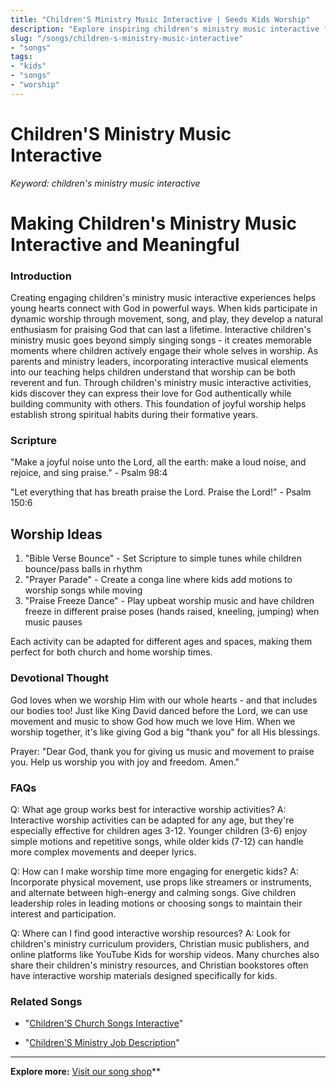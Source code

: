 ```yaml
---
title: "Children'S Ministry Music Interactive | Seeds Kids Worship"
description: "Explore inspiring children's ministry music interactive for children's worship and faith development. Biblical music resources for families and ministry."
slug: "/songs/children-s-ministry-music-interactive"
- "songs"
tags:
- "kids"
- "songs"
- "worship"
---
```


# Children'S Ministry Music Interactive

_Keyword: children's ministry music interactive_

# Making Children's Ministry Music Interactive and Meaningful

### Introduction
Creating engaging children's ministry music interactive experiences helps young hearts connect with God in powerful ways. When kids participate in dynamic worship through movement, song, and play, they develop a natural enthusiasm for praising God that can last a lifetime. Interactive children's ministry music goes beyond simply singing songs - it creates memorable moments where children actively engage their whole selves in worship. As parents and ministry leaders, incorporating interactive musical elements into our teaching helps children understand that worship can be both reverent and fun. Through children's ministry music interactive activities, kids discover they can express their love for God authentically while building community with others. This foundation of joyful worship helps establish strong spiritual habits during their formative years.

### Scripture
"Make a joyful noise unto the Lord, all the earth: make a loud noise, and rejoice, and sing praise." - Psalm 98:4

"Let everything that has breath praise the Lord. Praise the Lord!" - Psalm 150:6

## Worship Ideas
1. "Bible Verse Bounce" - Set Scripture to simple tunes while children bounce/pass balls in rhythm
2. "Prayer Parade" - Create a conga line where kids add motions to worship songs while moving
3. "Praise Freeze Dance" - Play upbeat worship music and have children freeze in different praise poses (hands raised, kneeling, jumping) when music pauses

Each activity can be adapted for different ages and spaces, making them perfect for both church and home worship times.

### Devotional Thought
God loves when we worship Him with our whole hearts - and that includes our bodies too! Just like King David danced before the Lord, we can use movement and music to show God how much we love Him. When we worship together, it's like giving God a big "thank you" for all His blessings.

Prayer: "Dear God, thank you for giving us music and movement to praise you. Help us worship you with joy and freedom. Amen."

### FAQs

Q: What age group works best for interactive worship activities?
A: Interactive worship activities can be adapted for any age, but they're especially effective for children ages 3-12. Younger children (3-6) enjoy simple motions and repetitive songs, while older kids (7-12) can handle more complex movements and deeper lyrics.

Q: How can I make worship time more engaging for energetic kids?
A: Incorporate physical movement, use props like streamers or instruments, and alternate between high-energy and calming songs. Give children leadership roles in leading motions or choosing songs to maintain their interest and participation.

Q: Where can I find good interactive worship resources?
A: Look for children's ministry curriculum providers, Christian music publishers, and online platforms like YouTube Kids for worship videos. Many churches also share their children's ministry resources, and Christian bookstores often have interactive worship materials designed specifically for kids.

### Related Songs

- "[Children'S Church Songs Interactive](/songs/children-s-church-songs-interactive/)"

- "[Children'S Ministry Job Description](/songs/children-s-ministry-job-description/)"

---

**Explore more:** [Visit our song shop](https://seedskidsworship.com/shop)**

<!-- Schema Markup -->
<script type="application/ld+json">
{
  "@context": "https://schema.org",
  "@type": "MusicRecording",
  "name": "Children'S Ministry Music Interactive",
  "byArtist": {
    "@type": "MusicGroup",
    "name": "Seeds Kids Worship"
  },
  "isFamilyFriendly": true,
  "url": "https://seedskidsworship.com/songs/children-s-ministry-music-interactive/"
}
</script>